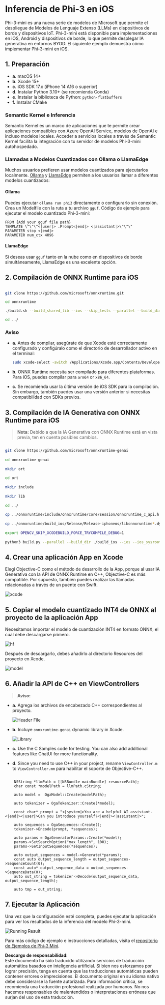 # **Inferencia de Phi-3 en iOS**

Phi-3-mini es una nueva serie de modelos de Microsoft que permite el despliegue de Modelos de Lenguaje Extenso (LLMs) en dispositivos de borde y dispositivos IoT. Phi-3-mini está disponible para implementaciones en iOS, Android y dispositivos de borde, lo que permite desplegar IA generativa en entornos BYOD. El siguiente ejemplo demuestra cómo implementar Phi-3-mini en iOS.

## **1. Preparación**

- **a.** macOS 14+
- **b.** Xcode 15+
- **c.** iOS SDK 17.x (iPhone 14 A16 o superior)
- **d.** Instalar Python 3.10+ (se recomienda Conda)
- **e.** Instalar la biblioteca de Python: `python-flatbuffers`
- **f.** Instalar CMake

### Semantic Kernel e Inferencia

Semantic Kernel es un marco de aplicaciones que te permite crear aplicaciones compatibles con Azure OpenAI Service, modelos de OpenAI e incluso modelos locales. Acceder a servicios locales a través de Semantic Kernel facilita la integración con tu servidor de modelos Phi-3-mini autohospedado.

### Llamadas a Modelos Cuantizados con Ollama o LlamaEdge

Muchos usuarios prefieren usar modelos cuantizados para ejecutarlos localmente. [Ollama](https://ollama.com) y [LlamaEdge](https://llamaedge.com) permiten a los usuarios llamar a diferentes modelos cuantizados:

#### **Ollama**

Puedes ejecutar `ollama run phi3` directamente o configurarlo sin conexión. Crea un Modelfile con la ruta a tu archivo `gguf`. Código de ejemplo para ejecutar el modelo cuantizado Phi-3-mini:

```gguf
FROM {Add your gguf file path}
TEMPLATE \"\"\"<|user|> .Prompt<|end|> <|assistant|>\"\"\"
PARAMETER stop <|end|>
PARAMETER num_ctx 4096
```

#### **LlamaEdge**

Si deseas usar `gguf` tanto en la nube como en dispositivos de borde simultáneamente, LlamaEdge es una excelente opción.

## **2. Compilación de ONNX Runtime para iOS**

```bash

git clone https://github.com/microsoft/onnxruntime.git

cd onnxruntime

./build.sh --build_shared_lib --ios --skip_tests --parallel --build_dir ./build_ios --ios --apple_sysroot iphoneos --osx_arch arm64 --apple_deploy_target 17.5 --cmake_generator Xcode --config Release

cd ../

```

### **Aviso**

- **a.** Antes de compilar, asegúrate de que Xcode esté correctamente configurado y configúralo como el directorio de desarrollador activo en el terminal:

    ```bash
    sudo xcode-select -switch /Applications/Xcode.app/Contents/Developer
    ```

- **b.** ONNX Runtime necesita ser compilado para diferentes plataformas. Para iOS, puedes compilar para `arm64` or `x86_64`.

- **c.** Se recomienda usar la última versión de iOS SDK para la compilación. Sin embargo, también puedes usar una versión anterior si necesitas compatibilidad con SDKs previos.

## **3. Compilación de IA Generativa con ONNX Runtime para iOS**

> **Nota:** Debido a que la IA Generativa con ONNX Runtime está en vista previa, ten en cuenta posibles cambios.

```bash

git clone https://github.com/microsoft/onnxruntime-genai
 
cd onnxruntime-genai
 
mkdir ort
 
cd ort
 
mkdir include
 
mkdir lib
 
cd ../
 
cp ../onnxruntime/include/onnxruntime/core/session/onnxruntime_c_api.h ort/include
 
cp ../onnxruntime/build_ios/Release/Release-iphoneos/libonnxruntime*.dylib* ort/lib
 
export OPENCV_SKIP_XCODEBUILD_FORCE_TRYCOMPILE_DEBUG=1
 
python3 build.py --parallel --build_dir ./build_ios --ios --ios_sysroot iphoneos --ios_arch arm64 --ios_deployment_target 17.5 --cmake_generator Xcode --cmake_extra_defines CMAKE_XCODE_ATTRIBUTE_CODE_SIGNING_ALLOWED=NO

```

## **4. Crear una aplicación App en Xcode**

Elegí Objective-C como el método de desarrollo de la App, porque al usar IA Generativa con la API de ONNX Runtime en C++, Objective-C es más compatible. Por supuesto, también puedes realizar las llamadas relacionadas a través de un puente con Swift.

![xcode](../../../../../translated_images/xcode.6c67033ca85b703e80cc51ecaa681fbcb6ac63cc0c256705ac97bc9ca039c235.es.png)

## **5. Copiar el modelo cuantizado INT4 de ONNX al proyecto de la aplicación App**

Necesitamos importar el modelo de cuantización INT4 en formato ONNX, el cual debe descargarse primero.

![hf](../../../../../translated_images/hf.b99941885c6561bb3bcc0155d409e713db6d47b4252fb6991a08ffeefc0170ec.es.png)

Después de descargarlo, debes añadirlo al directorio Resources del proyecto en Xcode.

![model](../../../../../translated_images/model.f0cb932ac2c7648211fbe5341ee1aa42b77cb7f956b6d9b084afb8fbf52927c7.es.png)

## **6. Añadir la API de C++ en ViewControllers**

> **Aviso:**

- **a.** Agrega los archivos de encabezado C++ correspondientes al proyecto.

  ![Header File](../../../../../translated_images/head.2504a93b0be166afde6729fb193ebd14c5acb00a0bb6de1939b8a175b1f630fb.es.png)

- **b.** Incluye `onnxruntime-genai` dynamic library in Xcode.

  ![Library](../../../../../translated_images/lib.86e12a925eb07e4e71a1466fa4f3ad27097e08505d25d34e98c33005d69b6f23.es.png)

- **c.** Use the C Samples code for testing. You can also add additional features like ChatUI for more functionality.

- **d.** Since you need to use C++ in your project, rename `ViewController.m` to `ViewController.mm` para habilitar el soporte de Objective-C++.

```objc

    NSString *llmPath = [[NSBundle mainBundle] resourcePath];
    char const *modelPath = llmPath.cString;

    auto model =  OgaModel::Create(modelPath);

    auto tokenizer = OgaTokenizer::Create(*model);

    const char* prompt = "<|system|>You are a helpful AI assistant.<|end|><|user|>Can you introduce yourself?<|end|><|assistant|>";

    auto sequences = OgaSequences::Create();
    tokenizer->Encode(prompt, *sequences);

    auto params = OgaGeneratorParams::Create(*model);
    params->SetSearchOption("max_length", 100);
    params->SetInputSequences(*sequences);

    auto output_sequences = model->Generate(*params);
    const auto output_sequence_length = output_sequences->SequenceCount(0);
    const auto* output_sequence_data = output_sequences->SequenceData(0);
    auto out_string = tokenizer->Decode(output_sequence_data, output_sequence_length);
    
    auto tmp = out_string;

```

## **7. Ejecutar la Aplicación**

Una vez que la configuración esté completa, puedes ejecutar la aplicación para ver los resultados de la inferencia del modelo Phi-3-mini.

![Running Result](../../../../../translated_images/result.7ebd1fe614f809d776c46475275ec72e4ab898c4ec53ae62b29315c064ca6839.es.jpg)

Para más código de ejemplo e instrucciones detalladas, visita el [repositorio de Ejemplos de Phi-3 Mini](https://github.com/Azure-Samples/Phi-3MiniSamples/tree/main/ios).

**Descargo de responsabilidad**:  
Este documento ha sido traducido utilizando servicios de traducción automática basados en inteligencia artificial. Si bien nos esforzamos por lograr precisión, tenga en cuenta que las traducciones automáticas pueden contener errores o imprecisiones. El documento original en su idioma nativo debe considerarse la fuente autorizada. Para información crítica, se recomienda una traducción profesional realizada por humanos. No nos hacemos responsables de malentendidos o interpretaciones erróneas que surjan del uso de esta traducción.